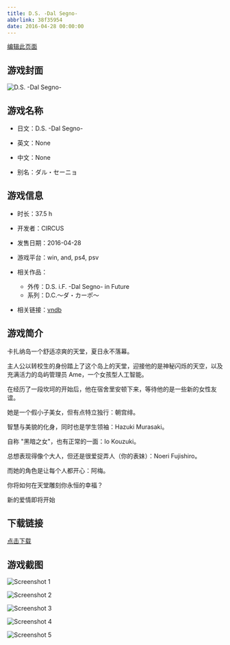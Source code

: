 ```yaml
---
title: D.S. -Dal Segno-
abbrlink: 38f35954
date: 2016-04-28 00:00:00
---
```

[编辑此页面](https://github.com/ACG-3/ADV3-source/blob/main/source/_posts/games/D.S.%20-Dal%20Segno-.md)

## 游戏封面

![D.S. -Dal Segno-](https%3A//pan.timero.xyz/onedrive/img_lib_001/D.S.%20-Dal%20Segno-_cover.avif)


## 游戏名称

- 日文：D.S. -Dal Segno-
- 英文：None
- 中文：None

- 别名：ダル・セーニョ


## 游戏信息

- 时长：37.5 h
- 开发者：CIRCUS
- 发售日期：2016-04-28
- 游戏平台：win, and, ps4, psv
- 相关作品：
   - 外传：D.S. i.F. -Dal Segno- in Future
   - 系列：D.C.～ダ・カーポ～

- 相关链接：[vndb](https://vndb.org/v17742)


## 游戏简介

卡扎纳岛一个舒适凉爽的天堂，夏日永不落幕。

主人公以转校生的身份踏上了这个岛上的天堂，迎接他的是神秘闪烁的天空，以及充满活力的岛屿管理员 Ame，一个女孩型人工智能。

在经历了一段坎坷的开始后，他在宿舍里安顿下来，等待他的是一些新的女性友谊。

她是一个假小子美女，但有点特立独行：朝宫绯。

智慧与美貌的化身，同时也是学生领袖：Hazuki Murasaki。

自称 "黑暗之女"，也有正常的一面：Io Kouzuki。

总想表现得像个大人，但还是很爱捉弄人（你的表妹）：Noeri Fujishiro。

而她的角色是让每个人都开心：阿梅。

你将如何在天堂雕刻你永恒的幸福？

新的爱情即将开始




## 下载链接

[点击下载](https://pan.timero.xyz/onedrive/adv_lib_001/D.S.%20-Dal%20Segno-)


## 游戏截图


![Screenshot 1](https%3A//pan.timero.xyz/onedrive/img_lib_001/D.S.%20-Dal%20Segno-_Screenshot_1.avif)

![Screenshot 2](https%3A//pan.timero.xyz/onedrive/img_lib_001/D.S.%20-Dal%20Segno-_Screenshot_2.avif)

![Screenshot 3](https%3A//pan.timero.xyz/onedrive/img_lib_001/D.S.%20-Dal%20Segno-_Screenshot_3.avif)

![Screenshot 4](https%3A//pan.timero.xyz/onedrive/img_lib_001/D.S.%20-Dal%20Segno-_Screenshot_4.avif)

![Screenshot 5](https%3A//pan.timero.xyz/onedrive/img_lib_001/D.S.%20-Dal%20Segno-_Screenshot_5.avif)

